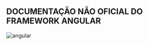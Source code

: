 ## DOCUMENTAÇÃO NÃO OFICIAL DO FRAMEWORK ANGULAR

![angular](https://cdn-images-1.medium.com/max/1600/1*J_-vtvcqV1-v14WqkPWhiQ.png)
